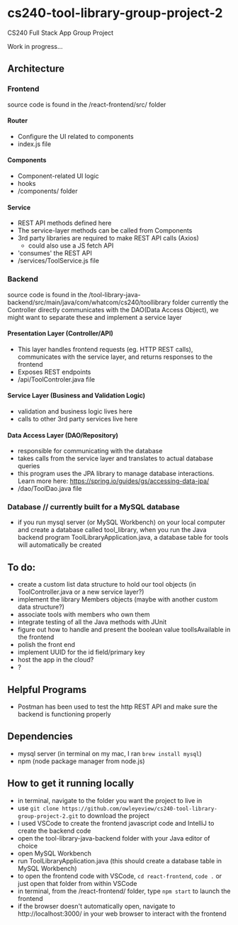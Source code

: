 # cs240-tool-library-group-project-2
CS240 Full Stack App Group Project

Work in progress...

## Architecture
### Frontend
source code is found in the /react-frontend/src/ folder
#### Router
- Configure the UI related to components
- index.js file
#### Components
- Component-related UI logic
- hooks
- /components/ folder
#### Service
- REST API methods defined here
- The service-layer methods can be called from Components
- 3rd party libraries are required to make REST API calls (Axios)
	- could also use a JS fetch API
- 'consumes' the REST API
- /services/ToolService.js file

### Backend 
source code is found in the /tool-library-java-backend/src/main/java/com/whatcom/cs240/toollibrary folder
currently the Controller directly communicates with the DAO(Data Access Object), we might want to separate these and implement a service layer
#### Presentation Layer (Controller/API)
- This layer handles frontend requests (eg. HTTP REST calls), communicates with the service layer, and returns responses to the frontend
- Exposes REST endpoints
- /api/ToolControler.java file
#### Service Layer (Business and Validation Logic)
- validation and business logic lives here
- calls to other 3rd party services live here
#### Data Access Layer (DAO/Repository)
- responsible for communicating with the database
- takes calls from the service layer and translates to actual database queries
- this program uses the JPA library to manage database interactions.  Learn more here: https://spring.io/guides/gs/accessing-data-jpa/
- /dao/ToolDao.java file
### Database // currently built for a MySQL database
- if you run mysql server (or MySQL Workbench) on your local computer and create a database called tool_library, when you run the Java backend program ToolLibraryApplication.java, a database table for tools will automatically be created

## To do:
- create a custom list data structure to hold our tool objects (in ToolController.java or a new service layer?)
- implement the library Members objects (maybe with another custom data structure?)
- associate tools with members who own them
- integrate testing of all the Java methods with JUnit
- figure out how to handle and present the boolean value toolIsAvailable in the frontend
- polish the front end
- implement UUID for the id field/primary key
- host the app in the cloud?
- ?

## Helpful Programs
- Postman has been used to test the http REST API and make sure the backend is functioning properly

## Dependencies
- mysql server (in terminal on my mac, I ran `brew install mysql`)
- npm (node package manager from node.js)

## How to get it running locally
- in terminal, navigate to the folder you want the project to live in
- use `git clone https://github.com/owleyeview/cs240-tool-library-group-project-2.git` to download the project
- I used VSCode to create the frontend javascript code and IntelliJ to create the backend code 
- open the tool-library-java-backend folder with your Java editor of choice
- open MySQL Workbench
- run ToolLibraryApplication.java (this should create a database table in MySQL Workbench)
- to open the frontend code with VSCode, `cd react-frontend`, `code .` or just open that folder from within VSCode
- in terminal, from the /react-frontend/ folder, type `npm start` to launch the frontend
- if the browser doesn't automatically open, navigate to  http://localhost:3000/ in your web browser to interact with the frontend
